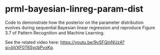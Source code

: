 # prml-bayesian-linreg-param-dist
Code to demonstrate how the posterior on the parameter distribution evolves during sequential Bayesian linear regression and reproduce Figure 3.7 of Pattern Recognition and Machine Learning. 

See the related video here: https://youtu.be/9vSFQinNUzA?si=bVXF0T6SycbPvxKg.
